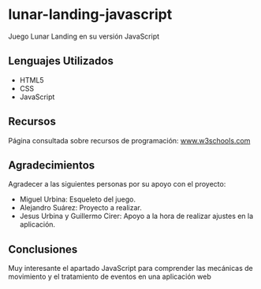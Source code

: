 # lunar-landing-javascript

Juego Lunar Landing en su versión JavaScript

## Lenguajes Utilizados

- HTML5
- CSS
- JavaScript

## Recursos

Página consultada sobre recursos de programación: www.w3schools.com

## Agradecimientos

Agradecer a las siguientes personas por su apoyo con el proyecto:

- Miguel Urbina: Esqueleto del juego.
- Alejandro Suárez: Proyecto a realizar.
- Jesus Urbina y Guillermo Cirer: Apoyo a la hora de realizar ajustes en la aplicación.

## Conclusiones

Muy interesante el apartado JavaScript para comprender las mecánicas de movimiento y el tratamiento de eventos en una aplicación web